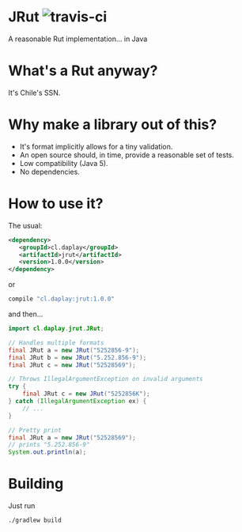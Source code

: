 # JRut ![travis-ci](https://travis-ci.org/daplay/jrut.svg?branch=master)

A reasonable Rut implementation... in Java

# What's a Rut anyway?

It's Chile's SSN.

# Why make a library out of this?

- It's format implicitly allows for a tiny validation.
- An open source should, in time, provide a reasonable set of tests.
- Low compatibility (Java 5).
- No dependencies.

# How to use it?

The usual:

```xml
<dependency>
   <groupId>cl.daplay</groupId>
   <artifactId>jrut</artifactId>
   <version>1.0.0</version>
</dependency>
```

or

```groovy
compile "cl.daplay:jrut:1.0.0"
```

and then...

```java
import cl.daplay.jrut.JRut;

// Handles multiple formats
final JRut a = new JRut("5252856-9");
final JRut b = new JRut("5.252.856-9");
final JRut c = new JRut("52528569");

// Throws IllegalArgumentException on invalid arguments
try {
    final JRut c = new JRut("5252856K");
} catch (IllegalArgumentException ex) {
    // ...
}

// Pretty print
final JRut a = new JRut("52528569");
// prints "5.252.856-9"
System.out.println(a);

```

# Building

Just run

`./gradlew build`
